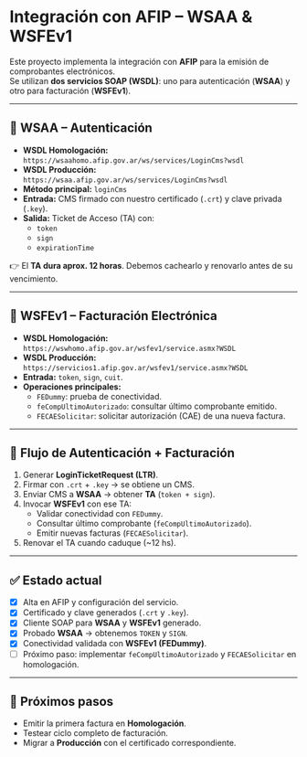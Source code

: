 # Integración con AFIP – WSAA & WSFEv1

Este proyecto implementa la integración con **AFIP** para la emisión de comprobantes electrónicos.  
Se utilizan **dos servicios SOAP (WSDL)**: uno para autenticación (**WSAA**) y otro para facturación (**WSFEv1**).

---

## 🔑 WSAA – Autenticación
- **WSDL Homologación:**  
  `https://wsaahomo.afip.gov.ar/ws/services/LoginCms?wsdl`
- **WSDL Producción:**  
  `https://wsaa.afip.gov.ar/ws/services/LoginCms?wsdl`
- **Método principal:** `loginCms`
- **Entrada:** CMS firmado con nuestro certificado (`.crt`) y clave privada (`.key`).
- **Salida:** Ticket de Acceso (TA) con:
    - `token`
    - `sign`
    - `expirationTime`

👉 El **TA dura aprox. 12 horas**. Debemos cachearlo y renovarlo antes de su vencimiento.

---

## 🧾 WSFEv1 – Facturación Electrónica
- **WSDL Homologación:**  
  `https://wswhomo.afip.gov.ar/wsfev1/service.asmx?WSDL`
- **WSDL Producción:**  
  `https://servicios1.afip.gov.ar/wsfev1/service.asmx?WSDL`
- **Entrada:** `token`, `sign`, `cuit`.
- **Operaciones principales:**
    - `FEDummy`: prueba de conectividad.
    - `feCompUltimoAutorizado`: consultar último comprobante emitido.
    - `FECAESolicitar`: solicitar autorización (CAE) de una nueva factura.

---

## 📌 Flujo de Autenticación + Facturación
1. Generar **LoginTicketRequest (LTR)**.
2. Firmar con `.crt` + `.key` → se obtiene un CMS.
3. Enviar CMS a **WSAA** → obtener **TA** (`token + sign`).
4. Invocar **WSFEv1** con ese TA:
    - Validar conectividad con `FEDummy`.
    - Consultar último comprobante (`feCompUltimoAutorizado`).
    - Emitir nuevas facturas (`FECAESolicitar`).
5. Renovar el TA cuando caduque (~12 hs).

---

## ✅ Estado actual
- [x] Alta en AFIP y configuración del servicio.
- [x] Certificado y clave generados (`.crt` y `.key`).
- [x] Cliente SOAP para **WSAA** y **WSFEv1** generado.
- [x] Probado **WSAA** → obtenemos `TOKEN` y `SIGN`.
- [x] Conectividad validada con **WSFEv1 (FEDummy)**.
- [ ] Próximo paso: implementar `feCompUltimoAutorizado` y `FECAESolicitar` en homologación.

---

## 🚀 Próximos pasos
- Emitir la primera factura en **Homologación**.
- Testear ciclo completo de facturación.
- Migrar a **Producción** con el certificado correspondiente.  